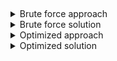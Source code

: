 ## []()

<details>
<summary>Brute force approach</summary>

</details>

<details>
<summary>Brute force solution</summary>

```js

// Time complexity:
// Space complexity:
```
</details>

<details>
<summary>Optimized approach</summary>

</details>

<details>
<summary>Optimized solution</summary>

```js

// Time complexity:
// Space complexity:
```
</details>
